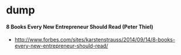 dump
====

#### 8 Books Every New Entrepreneur Should Read (Peter Thiel)
- http://www.forbes.com/sites/karstenstrauss/2014/09/14/8-books-every-new-entrepreneur-should-read/
